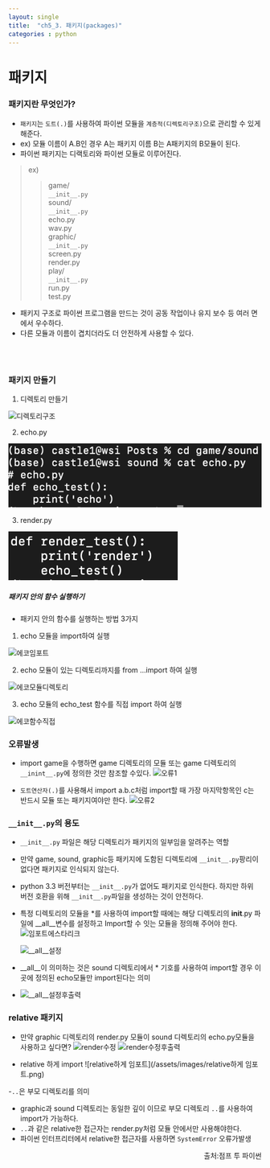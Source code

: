 ```yaml
---
layout: single
title:  "ch5_3. 패키지(packages)"
categories : python
---
```

# 패키지

### 패키지란 무엇인가?
- `패키지`는 `도트(.)`를 사용하여 파이썬 모듈을 `계층적(디렉토리구조)`으로 관리할 수 있게 해준다.
- ex) 모듈 이름이 A.B인 경우 A는 패키지 이름 B는 A패키지의 B모듈이 된다.
- 파이썬 패키지는 디랙토리와 파이썬 모듈로 이루어진다.

>ex)
>>game/<br>`__init__.py`<br>sound/<br>`__init__.py`<br>echo.py<br>wav.py<br>graphic/<br>`__init__.py`<br>screen.py<br>render.py<br>play/<br>`__init__.py`<br>    run.py<br>test.py

- 패키지 구조로 파이썬 프로그램을 만드는 것이 공동 작업이나 유지 보수 등 여러 면에서 우수하다.
- 다른 모듈과 이름이 겹치더라도 더 안전하게 사용할 수 있다.

<br>
<br>

### 패키지 만들기
1. 디렉토리 만들기

  ![디렉토리구조](/assets/images/디렉토리구조.png)

2. echo.py

  ![echo](/assets/images/echo.png)

3. render.py

  ![render](/assets/images/render.png)

##### 패키지 안의 함수 실행하기
- 패키지 안의 함수를 실행하는 방법 3가지
1. echo 모듈을 import하여 실행
 
  ![에코임포트](/assets/images/에코임포트.png)

2. echo 모듈이 있는 디렉토리까지를 from ...import 하여 실행
 
  ![에코모듈디렉토리](/assets/images/에코모듈디렉토리.png)

3. echo 모듈의 echo_test 함수를 직접 import 하여 실행
 
  ![에코함수직접](/assets/images/에코함수직접.png)

### 오류발생
- import game을 수행하면 game 디렉토리의 모듈 또는 game 디렉토리의 `__inint__.py`에 정의한 것만 참조할 수있다.
  ![오류1](/assets/images/오류1.png)

- `도트연산자(.)`를 사용해서 import a.b.c처럼 import할 때 가장 마지막항목인 c는 반드시 모듈 또는 패키지여야만 한다.
  ![오류2](/assets/images/오류2.png)


### `__init__.py`의 용도
- `__init__.py` 파일은 해당 디렉토리가 패키지의 일부임을 알려주는 역할
- 만약 game, sound, graphic등 패키지에 도함된 디렉토리에 `__init__.py`팡리이 없다면 패키지로 인식되지 않는다.
- python 3.3 버전부터는 `__init__.py`가 없어도 패키지로 인식한다. 하지만 하위 버전 호환을 위해 `__init__.py`파일을 생성하는 것이 안전하다.
- 특정 디렉토리의 모듈을 *를 사용하여 import할 때에는 해당 디렉토리의 __init__.py 파일에 __all__변수를 설정하고 Import할 수 잇는 모듈을 정의해 주어야 한다.
  ![임포트에스타리크](/assets/images/임포트에스타리크.png)
  
  ![__all__설정](/assets/images/__all__설정.png)

- __all__이 의미하는 것은 sound 디렉토리에서 * 기호를 사용하여 import할 경우 이곳에 정의된 echo모듈만 import된다는 의미
- 
  ![__all__설정후출력](/assets/images/__all__설정후출력.png)


### relative 패키지
- 만약 graphic 디렉토리의 render.py 모듈이 sound 디렉토리의 echo.py모듈을 사용하고 싶다면?
  ![render수정](/assets/images/render수정.png)
  ![render수정후출력](/assets/images/render수정후출력.png)

- relative 하게 import
  ![relative하게 임포트](/assets/images/relative하게 임포트.png)

-`..`은 부모 디렉토리를 의미
- graphic과 sound 디렉토리는 동일한 깊이 이므로 부모 디렉토리 `..`를 사용하여 import가 가능하다.
- `..`과 같은 relative한 접근자는 render.py처럼 모듈 안에서만 사용해야한다.
- 파이썬 인터프리터에서 relative한 접근자를 사용하면 `SystemError` 오류가발생

<P style ="vertical-align: bottom; text-align: right;">출처:점프 투 파이썬</p>
